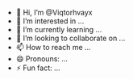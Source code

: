 - 👋 Hi, I’m @Viqtorhvayx
- 👀 I’m interested in ...
- 🌱 I’m currently learning ...
- 💞️ I’m looking to collaborate on ...
- 📫 How to reach me ...
- 😄 Pronouns: ...
- ⚡ Fun fact: ...

<!---
Viqtorhvayx/Viqtorhvayx is a ✨ special ✨ repository because its `README.md` (this file) appears on your GitHub profile.
You can click the Preview link to take a look at your changes.
--->
